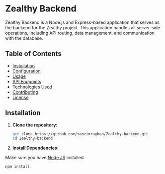 # Zealthy Backend

Zealthy Backend is a Node.js and Express-based application that serves as the backend for the Zealthy project. This application handles all server-side operations, including API routing, data management, and communication with the database.

## Table of Contents

- [Installation](#installation)
- [Configuration](#configuration)
- [Usage](#usage)
- [API Endpoints](#api-endpoints)
- [Technologies Used](#technologies-used)
- [Contributing](#contributing)
- [License](#license)


## Installation

1. **Clone the repository:**

   ```bash
   git clone https://github.com/tanzimrayhan/Zealthy-backend.git
   cd Zealthy-backend
   ```
2. **Install Dependencies:**

  Make sure you have [Node JS](https://nodejs.org/en) installed
   ```bash
   npm install
  ```
